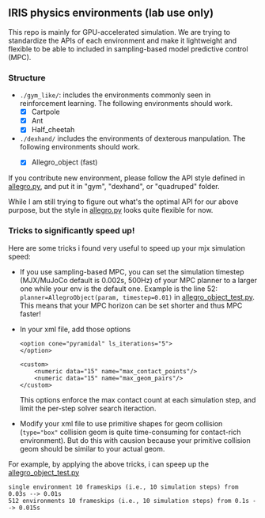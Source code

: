 ## IRIS physics environments (lab use only)

This repo is mainly for GPU-accelerated simulation. We are trying to standardize the APIs of each  environment and make it lightweight and flexible to be able to included in  sampling-based model predictive control (MPC). 

### Structure

- `./gym_like/`: includes the environments commonly seen in reinforcement learning. The following environments should work.
    - [x] Cartpole
    - [x] Ant
    - [x] Half_cheetah

- `./dexhand/` includes the environments of dexterous manpulation. The following environments should work.
    - [x] Allegro_object (fast)


If you contribute new environment, please follow the API style defined in [allegro.py](./dexhand/allegro/allegro.py), and put it in "gym",  "dexhand", or "quadruped" folder. 


While I am still trying to figure out what's the optimal API for our above purpose, but the style in [allegro.py](./dexhand/allegro/allegro.py) looks quite flexible for now.



### Tricks to significantly speed up!
Here are some tricks i found very useful to speed up your mjx simulation speed:
* If you use sampling-based MPC, you can set the simulation timestep (MJX/MuJoCo default is 0.002s, 500Hz) of your MPC planner to a larger one while your env is the default one. Example is the line 52: `planner=AllegroObject(param, timestep=0.01)` in [allegro_object_test.py](./dexhand/allegro/allegro_object_test.py). This means that your MPC horizon can be set shorter and thus MPC faster!

* In your xml file, add those options

    ```  
    <option cone="pyramidal" ls_iterations="5">
    </option>

    <custom>
        <numeric data="15" name="max_contact_points"/>
        <numeric data="15" name="max_geom_pairs"/>
    </custom>
    ```
    This options enforce the max contact count at each simulation step, and limit the per-step solver search iteraction.

* Modify your xml file to use primitive shapes for geom collision (`type="box"` collision geom is quite time-consuming for contact-rich environment). But do this with causion because your primitive collision geom should be similar to your actual geom. 

For example, by applying the above tricks, i can speep up the [allegro_object_test.py](./dexhand/allegro/allegro_object_test.py)

```
single environment 10 frameskips (i.e., 10 simulation steps) from 0.03s --> 0.01s
512 environments 10 frameskips (i.e., 10 simulation steps) from 0.1s --> 0.015s
```